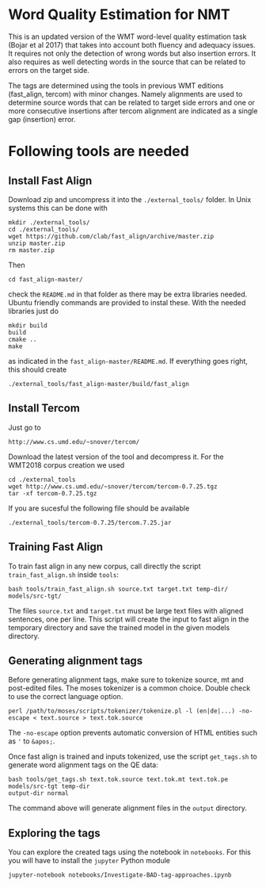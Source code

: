 Word Quality Estimation for NMT
======

This is an updated version of the WMT word-level quality estimation task (Bojar
et al 2017) that takes into account both fluency and adequacy issues. It
requires not only the detection of wrong words but also insertion errors. It
also requires as well detecting words in the source that can be related to
errors on the target side.  

The tags are determined using the tools in previous WMT editions (fast_align,
tercom) with minor changes. Namely alignments are used to determine source
words that can be related to target side errors and one or more consecutive
insertions after tercom alignment are indicated as a single gap (insertion)
error.

# Following tools are needed

## Install Fast Align

Download zip and uncompress it into the `./external_tools/` folder. In Unix
systems this can be done with

    mkdir ./external_tools/
    cd ./external_tools/
    wget https://github.com/clab/fast_align/archive/master.zip
    unzip master.zip
    rm master.zip
    
Then 

    cd fast_align-master/

check the `README.md` in that folder as there may be extra libraries needed.
Ubuntu friendly commands are provided to instal these. With the needed
libraries just do

    mkdir build
    build
    cmake ..
    make

as indicated in the `fast_align-master/README.md`. If everything goes right,
this should create

    ./external_tools/fast_align-master/build/fast_align  

## Install Tercom

Just go to

    http://www.cs.umd.edu/~snover/tercom/

Download the latest version of the tool and decompress it. For the WMT2018
corpus creation we used

    cd ./external_tools
    wget http://www.cs.umd.edu/~snover/tercom/tercom-0.7.25.tgz
    tar -xf tercom-0.7.25.tgz

If you are sucesful the following file should be available

    ./external_tools/tercom-0.7.25/tercom.7.25.jar

## Training Fast Align 

To train fast align in any new corpus, call directly the script `train_fast_align.sh`
inside `tools`:

    bash tools/train_fast_align.sh source.txt target.txt temp-dir/ models/src-tgt/
    
The files `source.txt` and `target.txt` must be large text files with aligned sentences, 
one per line. This script will create the input to fast align in the temporary directory 
and save the trained model in the given models directory.

## Generating alignment tags

Before generating alignment tags, make sure to tokenize source, mt and post-edited files. The moses tokenizer is a common choice. Double check to use the correct language option.

    perl /path/to/moses/scripts/tokenizer/tokenize.pl -l (en|de|...) -no-escape < text.source > text.tok.source
    
The `-no-escape` option prevents automatic conversion of HTML entities such as `'` to `&apos;`.

Once fast align is trained and inputs tokenized, use the script `get_tags.sh` to generate word alignment tags 
on the QE data:

    bash tools/get_tags.sh text.tok.source text.tok.mt text.tok.pe models/src-tgt temp-dir
    output-dir normal

The command above will generate alignment files in the `output` directory.

## Exploring the tags

You can explore the created tags using the notebook in `notebooks`. For this 
you will have to install the `jupyter` Python module

    jupyter-notebook notebooks/Investigate-BAD-tag-approaches.ipynb
